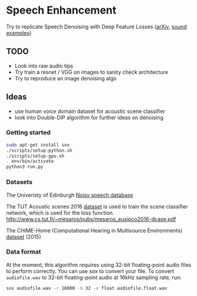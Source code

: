 # Speech Enhancement

Try to replicate Speech Denoising with Deep Feature Losses ([arXiv](https://arxiv.org/abs/1806.10522), [sound examples](https://ccrma.stanford.edu/~francois/SpeechDenoisingWithDeepFeatureLosses/))

## TODO

- Look into raw audio tips
- Try train a resnet / VGG on images to sanity check architecture
- Try to reproduce an image denoising algo

## Ideas

- use human voice domain dataset for acoustic scene classifier
- look into Double-DIP algorithm for further ideas on denoising

### Getting started

```bash
sudo apt-get install sox
./scripts/setup-python.sh
./scripts/setup-gpu.sh
. env/bin/activate
python3 run.py
```

### Datasets

The Univeristy of Edinburgh [Noisy speech database](https://datashare.is.ed.ac.uk/handle/10283/2791)

The TUT Acoustic scenes 2016 [dataset](https://zenodo.org/record/45739) is used to train the scene classifier network, which is used for the loss function.
http://www.cs.tut.fi/~mesaros/pubs/mesaros_eusipco2016-dcase.pdf

The CHiME-Home (Computational Hearing in Multisource Environments) [dataset](https://archive.org/details/chime-home) (2015)

### Data format

At the moment, this algorithm requires using 32-bit floating-point audio files to perform correctly. You can use sox to convert your file. To convert `audiofile.wav` to 32-bit floating-point audio at 16kHz sampling rate, run:

```bash
sox audiofile.wav -r 16000 -b 32 -e float audiofile.float.wav
```
